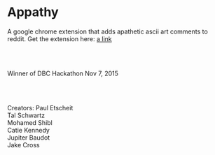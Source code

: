# Appathy
A google chrome extension that adds apathetic ascii art comments to reddit. Get the extension here: [a link](https://chrome.google.com/webstore/search/appathy)

<br /><br />

Winner of DBC Hackathon Nov 7, 2015

<br /><br />


Creators:
Paul Etscheit<br />
Tal Schwartz<br />
Mohamed Shibl<br />
Catie Kennedy<br />
Jupiter Baudot<br />
Jake Cross<br />
